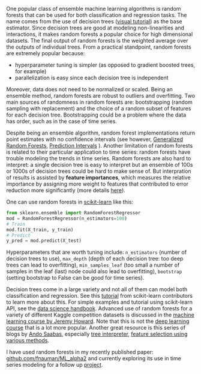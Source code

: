 One popular class of ensemble machine learning algorithms is random forests that can be used for both classification and regression tasks. The name comes from the use of decision trees ([visual tutorial](http://www.r2d3.us/visual-intro-to-machine-learning-part-1/)) as the base estimator. Since decision trees are good at modeling non-linearities and interactions, it makes random forests a popular choice for high dimensional datasets. The final output of random forests is the weighted average over the outputs of individual trees. From a practical standpoint, random forests are extremely popular because:
 - hyperparameter tuning is simpler (as opposed to gradient boosted trees, for example)
 - parallelization is easy since each decision tree is independent

Moreover, data does not need to be normalized or scaled. Being an ensemble method, random forests are robust to outliers and overfitting. Two main sources of randomness in random forests are: bootstrapping (random sampling with replacement) and the choice of a random subset of features for each decision tree. Bootstrapping could be a problem where the data has order, such as in the case of time series.

Despite being an ensemble algorithm, random forest implementations return point estimates with no confidence intervals (see however, [Generalized Random Forests](https://arxiv.org/abs/1610.01271), [Prediction Intervals](https://blog.datadive.net/prediction-intervals-for-random-forests/) ). Another limitation of random forests is related to their particular application to time series: random forests have trouble modeling the trends in time series. Random forests are also hard to interpret: a single decision tree is easy to interpret but an ensemble of 100s or 1000s of decision trees could be hard to make sense of. But interpration of results is assisted by **feature importances**, which measures the relative importance by assigning more weight to features that contributed to error reduction more significantly (more details [here](https://stackoverflow.com/questions/15810339/how-are-feature-importances-in-randomforestclassifier-determined)). 

One can use random forests in [scikit-learn](https://scikit-learn.org/stable/) like this:
```python
from sklearn.ensemble import RandomForestRegressor
mod = RandomForestRegressor(n_estimators=100)
# Train
mod.fit(X_train, y_train)
# Predict
y_pred = mod.predict(X_test)
```

Hyperparameters that are worth tuning include: `n_estimators` (number of decision trees to use), `max_depth` (depth of each decision tree: too deep trees can lead to overfitting), `min_samples_leaf` (too small a number of samples in the leaf (last) node could also lead to overfitting), `bootstrap` (setting bootstrap to False can be good for time series). 

Decision trees come in a large variety and not all of them can model both classification and regression. See this [tutorial](https://scikit-learn.org/stable/modules/tree.html) from scikit-learn contributors to learn more about this. For simple examples and tutorial using scikit-learn API, see the [data science handbook](https://jakevdp.github.io/PythonDataScienceHandbook/05.08-random-forests.html). Advanced use of random forests for a variety of different Kaggle competition datasets is discussed in the [machine learning course by Jeremy Howard](http://course18.fast.ai/ml.html). Note that this is not the [deep learning course](https://course.fast.ai/) that is a lot more popular. Another great resource is this series of blogs by [Ando Saabas](http://blog.datadive.net/), especially [tree interpreter](http://blog.datadive.net/random-forest-interpretation-with-scikit-learn/), [feature selection using various methods](http://blog.datadive.net/selecting-good-features-part-iv-stability-selection-rfe-and-everything-side-by-side/).

I have used random forests in my recently published paper: [github.com/fnauman/ML_alpha2](https://github.com/fnauman/ML_alpha2) and currently exploring its use in time series modeling for a follow up [project](https://github.com/fnauman/timeseries/blob/master/xgboost_pipeline_candy.ipynb).
